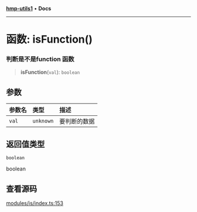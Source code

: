 [**hmp-utils1**](../README.md) • **Docs**

***

# 函数: isFunction()

### 判断是不是function 函数

> **isFunction**(`val`): `boolean`

## 参数

| 参数名 | 类型 | 描述 |
| :------ | :------ | :------ |
| `val` | `unknown` | 要判断的数据 |

## 返回值类型

`boolean`

boolean

## 查看源码

[modules/is/index.ts:153](https://github.com/hmp1049127947/hmp-utils/blob/dee7627dd7f5e043cd0494e8f8fdc05ccdb65423/src/modules/is/index.ts#L153)
